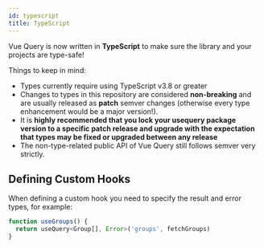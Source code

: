 ```yaml
---
id: typescript
title: TypeScript
---
```


Vue Query is now written in **TypeScript** to make sure the library and your projects are type-safe!

Things to keep in mind:

- Types currently require using TypeScript v3.8 or greater
- Changes to types in this repository are considered **non-breaking** and are usually released as **patch** semver changes (otherwise every type enhancement would be a major version!).
- It is **highly recommended that you lock your usequery package version to a specific patch release and upgrade with the expectation that types may be fixed or upgraded between any release**
- The non-type-related public API of Vue Query still follows semver very strictly.

## Defining Custom Hooks

When defining a custom hook you need to specify the result and error types, for example:

```js
function useGroups() {
  return useQuery<Group[], Error>('groups', fetchGroups)
}
```
